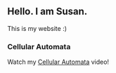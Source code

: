 ## Hello. I am Susan.

This is my website :)

### Cellular Automata

Watch my [Cellular Automata](https://www.youtube.com/watch?v=dc4Iij_VFTQ) video!

<script src="http://code.jquery.com/jquery-1.4.2.min.js"></script> <script> var x = document.getElementsByClassName("site-footer-credits"); setTimeout(() => { x[0].remove(); }, 10); </script>
